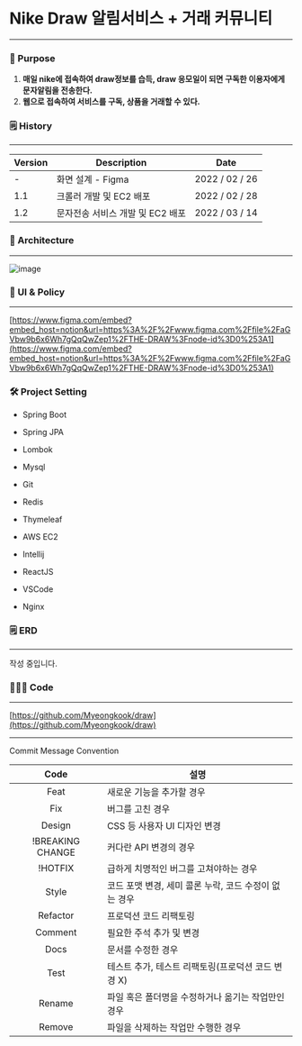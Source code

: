 # Nike Draw 알림서비스 + 거래 커뮤니티

---

### 🎯 P**urpose**

1. **매일 nike에 접속하여 draw정보를 습득, draw 응모일이 되면 구독한 이용자에게 문자알림을 전송한다.**
2. **웹으로 접속하여 서비스를 구독, 상품을 거래할 수 있다.**

### 🗒️ History

---

| Version | Description | Date |
| --- | --- | --- |
| - | 화면 설계 - Figma | 2022 / 02 / 26 |
| 1.1 | 크롤러 개발 및 EC2 배포 | 2022 / 02 / 28 |
| 1.2 | 문자전송 서비스 개발 및 EC2 배포 | 2022 / 03 / 14 |

### 🍥 Architecture

---

![image](https://user-images.githubusercontent.com/52430916/160803228-de75af40-7b7a-43a5-b999-8d150c372b68.png)

### 📏 UI & Policy

---

[https://www.figma.com/embed?embed_host=notion&url=https%3A%2F%2Fwww.figma.com%2Ffile%2FaGVbw9b6x6Wh7gQqQwZep1%2FTHE-DRAW%3Fnode-id%3D0%253A1](https://www.figma.com/embed?embed_host=notion&url=https%3A%2F%2Fwww.figma.com%2Ffile%2FaGVbw9b6x6Wh7gQqQwZep1%2FTHE-DRAW%3Fnode-id%3D0%253A1)

### 🛠️ Project Setting

- Spring Boot
- Spring JPA
- Lombok
- Mysql
- Git
- Redis

- Thymeleaf
- AWS EC2
- Intellij
- ReactJS
- VSCode
- Nginx

### 🗒️ ERD

---

작성 중입니다.

### 🧑🏻‍💻 Code

---

[https://github.com/Myeongkook/draw](https://github.com/Myeongkook/draw)

---

Commit Message Convention

  |Code|설명|
  |:---:|---|
  |Feat|새로운 기능을 추가할 경우|
  |Fix|버그를 고친 경우|
  |Design|CSS 등 사용자 UI 디자인 변경|
  |!BREAKING CHANGE| 커다란 API 변경의 경우|
  |!HOTFIX| 급하게 치명적인 버그를 고쳐야하는 경우|
  |Style| 코드 포맷 변경, 세미 콜론 누락, 코드 수정이 없는 경우|
  |Refactor| 프로덕션 코드 리팩토링|
  |Comment| 필요한 주석 추가 및 변경|
  |Docs|문서를 수정한 경우|
  |Test|테스트 추가, 테스트 리팩토링(프로덕션 코드 변경 X)|
  |Rename|파일 혹은 폴더명을 수정하거나 옮기는 작업만인 경우|
  |Remove|파일을 삭제하는 작업만 수행한 경우|
